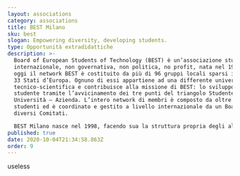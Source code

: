 ```yaml
---
layout: associations
category: associations
title: BEST Milano
sku: best
slogan: Empowering diversity, developing students.
type: Opportunità extradidattiche
description: >-
  Board of European Students of Technology (BEST) è un’associazione studentesca
  internazionale, non governativa, non politica, no profit, nata nel 1989. Ad
  oggi il network BEST è costituito da più di 96 gruppi locali sparsi in più di
  33 Stati d’Europa. Ognuno di essi appartiene ad una differente università
  tecnico-scientifica e contribuisce alla missione di BEST: lo sviluppo dello
  studente tramite l’avvicinamento dei tre punti del triangolo Studente –
  Università – Azienda. L’intero network di membri è composto da oltre 3.000
  studenti ed è coordinato e gestito a livello internazionale da un Board e
  diversi Comitati.

  BEST Milano nasce nel 1998, facendo sua la struttura propria degli altri gruppi BEST europei nonché gli scopi dell’associazione BEST Internazionale. Uno tra gli obiettivi principali di BEST Milano è quello di dare agli studenti del Politecnico di Milano l’opportunità di arricchire la propria preparazione accademica, ottenendo preziose esperienze e diversificando i propri curricula.
published: true
date: 2020-10-04T21:34:58.863Z
order: 9
---
```

useless